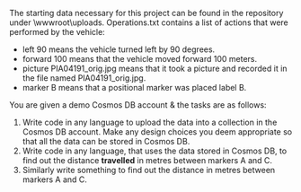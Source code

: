 The starting data necessary for this project can be found in the repository under \wwwroot\uploads\. 
Operations.txt contains a list of actions that were performed by the vehicle:
- left 90 means the vehicle turned left by 90 degrees.
- forward 100 means that the vehicle moved forward 100 meters.
- picture PIA04191_orig.jpg means that it took a picture and recorded it in the file named PIA04191_orig.jpg.
- marker B means that a positional marker was placed label B.

You are given a demo Cosmos DB account & the tasks are as follows:
1. Write code in any language to upload the data into a collection in the Cosmos DB account.  Make any design choices you deem appropriate so that all the data can be stored in Cosmos DB.
2. Write code in any language, that uses the data stored in Cosmos DB, to find out the distance **travelled** in metres between markers A and C.
3. Similarly write something to find out the distance in metres between markers A and C.
